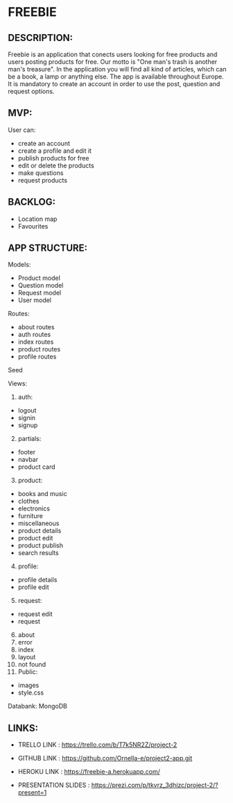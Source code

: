 
# FREEBIE 

## DESCRIPTION: 

Freebie is an application that conects users looking for free products and users posting products for free. 
Our motto is "One man's trash is another man's treasure".
In the application you will find all kind of articles, which can be a book, a lamp or anything else. The app is available throughout Europe.
It is mandatory to create an account in order to use the post, question and request options. 

## MVP:
User can: 
- create an account 
- create a profile and edit it
- publish products for free
- edit or delete the products
- make questions
- request products


## BACKLOG:
- Location map
- Favourites

## APP STRUCTURE:

 Models:
- Product model
- Question model
- Request model
- User model

 Routes:
- about routes
- auth routes
- index routes
- product routes
- profile routes

 Seed
 
 Views:
1) auth: 
 - logout
 - signin
 - signup
2) partials:
- footer
- navbar
- product card
 3) product:
- books and music
- clothes
- electronics
- furniture
- miscellaneous
- product details
- product edit
- product publish
- search results
4) profile: 
- profile details
- profile edit
5) request:
- request edit
- request
6) about
7) error
8) index
9) layout
 10) not found
5) Public: 
- images
- style.css

Databank: MongoDB

## LINKS:
- TRELLO LINK : https://trello.com/b/T7k5NR2Z/project-2

- GITHUB LINK : https://github.com/Ornella-e/project2-app.git

- HEROKU LINK : https://freebie-a.herokuapp.com/

- PRESENTATION SLIDES : https://prezi.com/p/tkvrz_3dhizc/project-2/?present=1







